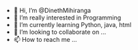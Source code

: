 - 👋 Hi, I’m @DinethMihiranga
- 👀 I’m really interested in Programming
- 🌱 I’m currently learning Python, java, html
- 💞️ I’m looking to collaborate on ...
- 📫 How to reach me ...

<!---
DinethMihiranga/DinethMihiranga is a ✨ special ✨ repository because its `README.md` (this file) appears on your GitHub profile.
You can click the Preview link to take a look at your changes.
--->
